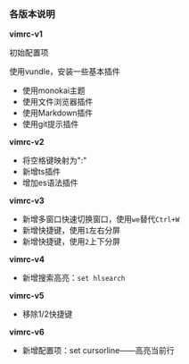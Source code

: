 ### 各版本说明

**vimrc-v1**

初始配置项

使用vundle，安装一些基本插件

* 使用monokai主题
* 使用文件浏览器插件
* 使用Markdown插件
* 使用git提示插件

**vimrc-v2**

* 将空格键映射为":"
* 新增ts插件
* 增加es语法插件

**vimrc-v3**

* 新增多窗口快速切换窗口，使用`we`替代`Ctrl+W`
* 新增快捷键，使用`1`左右分屏
* 新增快捷键，使用`2`上下分屏

**vimrc-v4**

* 新增搜索高亮：`set hlsearch`

**vimrc-v5**

* 移除1/2快捷键

**vimrc-v6**

* 新增配置项：set cursorline——高亮当前行
